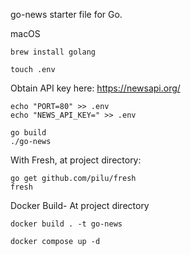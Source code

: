 go-news starter file for Go.

macOS
```
brew install golang
```

```
touch .env
```

Obtain API key here: https://newsapi.org/
```
echo "PORT=80" >> .env
echo "NEWS_API_KEY=" >> .env
```

```
go build
./go-news
```

With Fresh, at project directory:
```
go get github.com/pilu/fresh
fresh
```

Docker Build- At project directory

```
docker build . -t go-news
```

```
docker compose up -d
```


